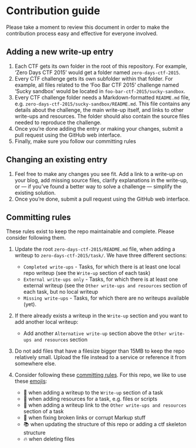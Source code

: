 # Contribution guide

Please take a moment to review this document in order to make the contribution process easy and effective for everyone involved.

## Adding a new write-up entry

1. Each CTF gets its own folder in the root of this repository. For example, ‘Zero Days CTF 2015’ would get a folder named `zero-days-ctf-2015`.
2. Every CTF challenge gets its own subfolder within that folder. For example, all files related to the ‘Foo Bar CTF 2015’ challenge named ‘Sucky sandbox’ would be located in `foo-bar-ctf-2015/sucky-sandbox`.
3. Every CTF challenge folder needs a Markdown-formatted `README.md` file, e.g. `zero-days-ctf-2015/sucky-sandbox/README.md`. This file contains any details about the challenge, the main write-up itself, and links to other write-ups and resources. The folder should also contain the source files needed to reproduce the challenge.
4. Once you’re done adding the entry or making your changes, submit a pull request using the GitHub web interface.
5. Finally, make sure you follow our committing rules

## Changing an existing entry

1. Feel free to make any changes you see fit. Add a link to a write-up on your blog, add missing source files, clarify explanations in the write-up, or — if you’ve found a better way to solve a challenge — simplify the existing solution.
2. Once you’re done, submit a pull request using the GitHub web interface.

## Committing rules
These rules exist to keep the repo maintainable and complete. Please consider following them.

1. Update the root `zero-days-ctf-2015/README.md` file, when adding a writeup to `zero-days-ctf-2015/task/`. We have three different sections:
	* `Completed write-ups` - Tasks, for which there is at least one local repo writeup (see the `Write-up` section of each task)
	* `External write-ups only` - Tasks, for which there is at least one external writeup (see the `Other write-ups and resources` section of each task, but no local writeup
	* `Missing write-ups` - Tasks, for which there are no writeups available (yet).


2. If there already exists a writeup in the `Write-up` section and you want to add another local writeup:
	- Add another `Alternative write-up` section above the `Other write-ups and resources` section
3. Do not add files that have a filesize bigger than 15MB to keep the repo relatively small. Upload the file instead to a service or reference it from somewhere else.
4. Consider following these [committing rules](https://atom.io/docs/latest/contributing#git-commit-messages). For this repo, we like to use these [emojis](http://www.emoji-cheat-sheet.com/):
	* :memo: when adding a writeup to the `Write-up` section of a task
	* :floppy_disk: when adding resources for a task, e.g. files or scripts
	* :link: when adding a writeup link to the `Other write-ups and resources` section of a task
	* :pill: when fixing broken links or corrupt Markup stuff
	* :books: when updating the structure of this repo or adding a ctf skeleton structure
	* :fire: when deleting files
